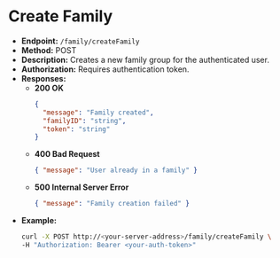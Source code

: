 # Create Family

- **Endpoint:** `/family/createFamily`
- **Method:** POST
- **Description:** Creates a new family group for the authenticated user.
- **Authorization:** Requires authentication token.
- **Responses:**
  - **200 OK**
    ```json
    {
      "message": "Family created",
      "familyID": "string",
      "token": "string"
    }
    ```
  - **400 Bad Request**
    ```json
    { "message": "User already in a family" }
    ```
  - **500 Internal Server Error**
    ```json
    { "message": "Family creation failed" }
    ```
- **Example:**
  ```bash
  curl -X POST http://<your-server-address>/family/createFamily \
  -H "Authorization: Bearer <your-auth-token>"
  ```